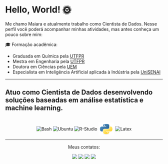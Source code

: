 # Hello, World! :sun_with_face:

Me chamo Maiara e atualmente trabalho como Cientista de Dados. Nesse perfil você poderá acompanhar minhas atividades, mas antes conheça um pouco sobre mim:

🎓 Formação acadêmica: 
- Graduada em Química pela [UTFPR](https://portal.utfpr.edu.br/home)
- Mestra em Engenharia pela [UTFPR](https://repositorio.utfpr.edu.br/jspui/handle/1/3198)
- Doutora em Ciências pela [UEM](http://www.pqu.uem.br/)
- Especialista em Inteligência Artificial aplicada à Indústria pela [UniSENAI](https://www.senaipr.org.br/tecnologiaeinovacao/nossarede/hubia/)

--------------------------------------
Atuo como Cientista de Dados desenvolvendo soluções baseadas em análise estatística e machine learning.
--------------------------------------
 
<div align="center">
<div style="display: inline_block"><br>
   <img align="center" alt="Bash" height="40" width="50" src="https://cdn.jsdelivr.net/gh/devicons/devicon/icons/bash/bash-original.svg">
    <img align="center" alt="Ubuntu" height="40" width="50" src="https://cdn.jsdelivr.net/gh/devicons/devicon/icons/ubuntu/ubuntu-plain-wordmark.svg">
  <img align="center" alt="R-Studio" height="40" width="50" src="https://cdn.jsdelivr.net/gh/devicons/devicon/icons/r/r-original.svg">
  <img align="center" alt="Rafa-Python" height="40" width="50" src="https://raw.githubusercontent.com/devicons/devicon/master/icons/python/python-original.svg">
  <img align="center" alt="Latex" height="40" width="50" src="https://cdn.jsdelivr.net/gh/devicons/devicon/icons/latex/latex-original.svg">
  </div>
  
--------------------------------------

Meus contatos:
 
<div>
  <a href="https://github.com/maiataniguchi" target="_blank"><img src="https://img.shields.io/badge/GitHub-100000?style=for-the-badge&logo=github&logoColor=white" target="_blank"></a>
  <a href = "mailto:maaymt@gmail.com"><img src="https://img.shields.io/badge/-Gmail-%23333?style=for-the-badge&logo=gmail&logoColor=white" target="_blank"></a>
  <a href="https://www.linkedin.com/in/maiarataniguchi/" target="_blank"><img src="https://img.shields.io/badge/-LinkedIn-%230077B5?style=for-the-badge&logo=linkedin&logoColor=white" target="_blank"></a>
 <a href="https://orcid.org/0000-0003-0098-8031" target="_blank"><img src="https://camo.githubusercontent.com/c3b04e8965fc7d593059902300d92deb23f0d10e2dd5b6dbfb788840d7c6848b/68747470733a2f2f696d672e736869656c64732e696f2f62616467652f6f726369642d4136434533393f7374796c653d666f722d7468652d6261646765266c6f676f3d6f72636964266c6f676f436f6c6f723d7768697465" target="_blank"></a>
</div>
